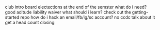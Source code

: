 club intro
	board
	electections at the end of the semster
what do i need?
	good aditude
	liability waiver
what should i learn?
	check out the getting-started repo
how do i hack an email/fb/ig/sc account?
	no
ccdc
	talk about it
	get a head count
closing
